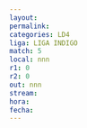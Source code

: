 ```yaml
---
layout: 
permalink: 
categories: LD4
liga: LIGA INDIGO
match: 5
local: nnn
r1: 0
r2: 0
out: nnn
stream: 
hora: 
fecha:
---
```

